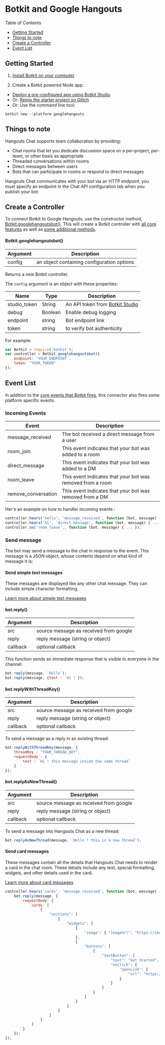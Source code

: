 # Botkit and Google Hangouts

Table of Contents

* [Getting Started](#getting-started)
* [Things to note](#things-to-note)
* [Create a Controller](#create-a-controller)
* [Event List](#event-list)

## Getting Started

1. [Install Botkit on your computer](/getstarted.html)

2. Create a Botkit powered Node app:

  * [Deploy a pre-configured app using Botkit Studio](https://studio.botkit.ai)
  * Or: [Remix the starter project on Glitch](https://glitch.com/~botkit-slack)
  * Or: Use the command line tool:

  ```
  botkit new --platform googlehangouts
  ```

## Things to note

Hangouts Chat supports team collaboration by providing:

- Chat rooms that let you dedicate discussion space on a per-project, per-team, or other basis as appropriate
- Threaded conversations within rooms
- Direct messages between users
- Bots that can participate in rooms or respond to direct messages

Hangouts Chat communicates with your bot via an HTTP endpoint, you must specify an endpoint in the Chat API configuration tab when you publish your bot.
                                                               

## Create a Controller

To connect Botkit to Google Hangouts, use the constructor method, [Botkit.googlehangoutsbot()](#googlehangoutsbot).
This will create a Botkit controller with [all core features](core.md#botkit-controller-object) as well as [some additional methods](#additional-controller-methods).

#### Botkit.googlehangoutsbot()
| Argument | Description
|--- |---
| config | an object containing configuration options

Returns a new Botkit controller.

The `config` argument is an object with these properties:

| Name | Type | Description
|--- |--- |---
| studio_token | String | An API token from [Botkit Studio](#readme-studio.md)
| debug | Boolean | Enable debug logging
| endpoint | string | Bot endpoint link
| token| string | to verify bot authenticity


For example:

```javascript
var Botkit = require('botkit');
var controller = Botkit.googlehangoutsbot({
    endpoint: 'YOUR_ENDPOINT',
    token: "YOUR_TOKEN"
});
```


## Event List

In addition to the [core events that Botkit fires](core.md#receiving-messages-and-events), this connector also fires some platform specific events.


### Incoming Events

| Event | Description
|--- |---
| message_received | The bot received a direct message from a user
| room_join | This event indicates that your bot was added to a room
| direct_message | This event indicates that your bot was added to a DM
| room_leave | This event indicates that your bot was removed from a room
| remove_conversation | This event indicates that your bot was removed from a DM
 
Her's an example on how to handler incoming events :
 
```javascript
controller.hears('hello', 'message_received', function (bot, message) { ... });
controller.hears('hi', 'direct_message', function (bot, message) { ... });
controller.on('room_leave',, function (bot, message) { ... });
```
 

### Send message

The bot may send a message to the chat in response to the event. This message is a JSON object, whose contents depend on what kind of message it is:


#### Send simple text messages

These messages are displayed like any other chat message. They can include simple character formatting.

[Learn more about simple text messages](https://developers.google.com/hangouts/chat/reference/message-formats/basic)

#### bot.reply()

| Argument | Description
|---  |---
| src | source message as received from google
| reply | reply message (string or object)
| callback | optional callback

This function sends an immediate response that is visible to everyone in the channel:

```javascript
bot.reply(message, `Hello`);
bot.reply(message, {text : `Hi !`});
````

#### bot.replyWithThreadKey()

| Argument | Description
|---  |---
| src | source message as received from google
| reply | reply message (string or object)
| callback | optional callback

To send a message as a reply in an existing thread:

```javascript
bot.replyWithThreadKey(message, {
    threadKey : "YOUR_THREAD_KEY",
    requestBody : {
        text : `Hi ! this message inside the same thread`
    }
});
````

#### bot.replyAsNewThread()

| Argument | Description
|---  |---
| src | source message as received from google
| reply | reply message (string or object)
| callback | optional callback

To send a message into Hangouts Chat as a new thread:

```javascript
bot.replyAsNewThread(message, `Hello ! this is a new thread`);
````


#### Send card messages

These messages contain all the details that Hangouts Chat needs to render a card in the chat room. These details include any text, special formatting, widgets, and other details used in the card.

[Learn more about card messages](https://developers.google.com/hangouts/chat/reference/message-formats/cards)


```javascript
controller.hears('cards', 'message_received', function (bot, message) {
    bot.reply(message, {
        requestBody: {
            cards: [
                {
                    "sections": [
                        {
                            "widgets": [
                                {
                                    "image": { "imageUrl": "https://image.slidesharecdn.com/botkitsignal-160526164159/95/build-a-bot-with-botkit-1-638.jpg?cb=1464280993" }
                                },
                                {
                                    "buttons": [
                                        {
                                            "textButton": {
                                                "text": "Get Started",
                                                "onClick": {
                                                    "openLink": {
                                                        "url": "https://botkit.ai/docs/"
                                                    }
                                                }
                                            }
                                        }
                                    ]
                                }
                            ]
                        }
                    ]
                }
            ]
        }
    });
});
````

